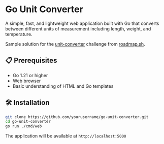 # Go Unit Converter

A simple, fast, and lightweight web application built with Go that converts between different units of measurement including length, weight, and temperature.

Sample solution for the [unit-converter](https://roadmap.sh/projects//unit-converter) challenge from [roadmap.sh](https://roadmap.sh/).



## 📋 Prerequisites

- Go 1.21 or higher
- Web browser
- Basic understanding of HTML and Go templates

## 🛠️ Installation

```bash
git clone https://github.com/yourusername/go-unit-converter.git
cd go-unit-converter
go run ./cmd/web
```


The application will be available at `http://localhost:5000`

